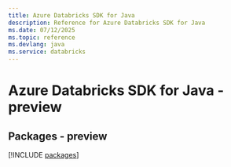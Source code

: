 ```yaml
---
title: Azure Databricks SDK for Java
description: Reference for Azure Databricks SDK for Java
ms.date: 07/12/2025
ms.topic: reference
ms.devlang: java
ms.service: databricks
---
```

# Azure Databricks SDK for Java - preview
## Packages - preview
[!INCLUDE [packages](databricks-index.md)]